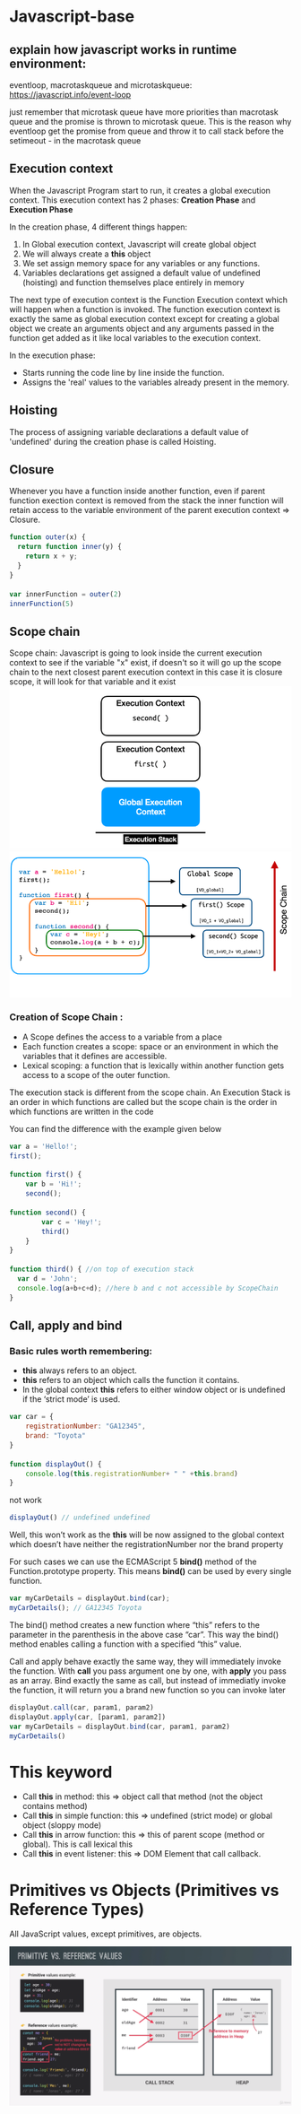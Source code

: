 # Javascript-base

## explain how javascript works in runtime environment:
eventloop, macrotaskqueue and microtaskqueue: https://javascript.info/event-loop

just remember that microtask queue have more priorities than macrotask queue
and the promise is thrown to microtask queue. This is the reason why eventloop get the promise from queue and throw it to call stack before the setimeout - in the macrotask queue

## Execution context

When the Javascript Program start to run, it creates a global execution context. This execution context has 2 phases: **Creation Phase** and **Execution Phase**

In the creation phase, 4 different things happen:

1. In Global execution context, Javascript will create global object
2. We will always create a **this** object
3. We set assign memory space for any variables or any functions.
4. Variables declarations get assigned a default value of undefined (hoisting) and function themselves place entirely in memory

The next type of execution context is the Function Execution context which will happen when a function is invoked. The function execution context is exactly the same as global execution context except for creating a global object we create an arguments object and any arguments passed in the function get added as it like local variables to the execution context.

In the execution phase:
- Starts running the code line by line inside the function.
- Assigns the 'real' values to the variables already present in the memory.

## Hoisting

The process of assigning variable declarations a default value of 'undefined' during the creation phase is called Hoisting.

## Closure

Whenever you have a function inside another function, even if parent function exection context is removed from the stack the inner function will retain access to the variable environment of the parent execution context => Closure.

```javascript
function outer(x) {
  return function inner(y) {
    return x + y;
  }
}

var innerFunction = outer(2)
innerFunction(5)
```

## Scope chain

Scope chain: Javascript is going to look inside the current execution context to see if the variable "x" exist, if doesn't so it will go up the scope chain to the next closest parent execution context in this case it is closure scope, it will look for that variable and it exist
![image](/image/execution_context_scope_chain.png)
![image](/image/scope_chain.png)

### Creation of Scope Chain :

- A Scope defines the access to a variable from a place
- Each function creates a scope: space or an environment in which the variables that it defines are accessible.
- Lexical scoping: a function that is lexically within another function gets access to a scope of the outer function.

The execution stack is different from the scope chain. An Execution Stack is an order in which functions are called but the scope chain is the order in which functions are written in the code

You can find the difference with the example given below
```javascript
var a = 'Hello!';
first();

function first() {
    var b = 'Hi!';
    second();

function second() {
        var c = 'Hey!';
        third()
    }
}

function third() { //on top of execution stack
  var d = 'John';
  console.log(a+b+c+d); //here b and c not accessible by ScopeChain        
}
```

## Call, apply and bind

### Basic rules worth remembering:

- **this** always refers to an object.
- **this** refers to an object which calls the function it contains.
- In the global context **this** refers to either window object or is undefined if the ‘strict mode’ is used.

```javascript
var car = { 
    registrationNumber: "GA12345",
    brand: "Toyota"
}

function displayOut() {
    console.log(this.registrationNumber+ " " +this.brand)
}
```

not work
```javascript
displayOut() // undefined undefined
```

Well, this won’t work as the **this** will be now assigned to the global context which doesn’t have neither the registrationNumber nor the brand property

For such cases we can use the ECMAScript 5 **bind()** method of the Function.prototype property. This means **bind()** can be used by every single function.
```javascript
var myCarDetails = displayOut.bind(car); 
myCarDetails(); // GA12345 Toyota
```

The bind() method creates a new function where “this” refers to the parameter in the parenthesis in the above case “car”. This way the bind() method enables calling a function with a specified “this” value.

Call and apply behave exactly the same way, they will immediately invoke the function. With **call** you pass argument one by one, with **apply** you pass as an array.
Bind exactly the same as call, but instead of immediatly invoke the function, it will return you a brand new function so you can invoke later

```javascript
displayOut.call(car, param1, param2)
displayOut.apply(car, [param1, param2])
var myCarDetails = displayOut.bind(car, param1, param2)
myCarDetails()
```
# This keyword

- Call **this** in method: this => object call that method (not the object contains method)
- Call **this** in simple function: this => undefined (strict mode) or global object (sloppy mode)
- Call **this** in arrow function: this => this of parent scope (method or global). This is call lexical this
- Call **this** in event listener: this => DOM Element that call callback.

# Primitives vs Objects (Primitives vs Reference Types)

All JavaScript values, except primitives, are objects.

![image](/image/primitive_reference.png)
